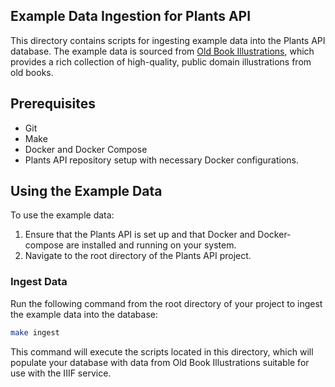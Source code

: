 
## Example Data Ingestion for Plants API

This directory contains scripts for ingesting example data into the Plants API database. The example data is sourced from [Old Book Illustrations](https://www.oldbookillustrations.com/), which provides a rich collection of high-quality, public domain illustrations from old books.

## Prerequisites
- Git
- Make
- Docker and Docker Compose
- Plants API repository setup with necessary Docker configurations.

## Using the Example Data

To use the example data:

1. Ensure that the Plants API is set up and that Docker and Docker-compose are installed and running on your system.
2. Navigate to the root directory of the Plants API project.

### Ingest Data

Run the following command from the root directory of your project to ingest the example data into the database:

```bash
make ingest
```

This command will execute the scripts located in this directory, which will populate your database with data from Old Book Illustrations suitable for use with the IIIF service.
